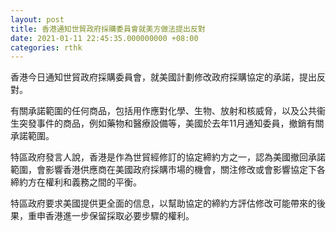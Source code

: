 ```yaml
---
layout: post
title: 香港通知世貿政府採購委員會就美方做法提出反對
date: 2021-01-11 22:45:35.000000000 +08:00
categories: rthk
---
```


香港今日通知世貿政府採購委員會，就美國計劃修改政府採購協定的承諾，提出反對。

有關承諾範圍的任何商品，包括用作應對化學、生物、放射和核威脅，以及公共衞生突發事件的商品，例如藥物和醫療設備等，美國於去年11月通知委員，撤銷有關承諾範圍。

特區政府發言人說，香港是作為世貿經修訂的協定締約方之一，認為美國撤回承諾範圍，會影響香港供應商在美國政府採購市場的機會，關注修改或會影響協定下各締約方在權利和義務之間的平衡。

特區政府要求美國提供更全面的信息，以幫助協定的締約方評估修改可能帶來的後果，重申香港進一步保留採取必要步驟的權利。
